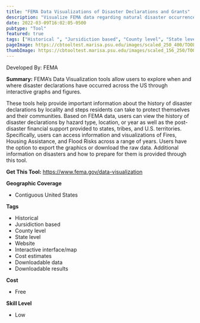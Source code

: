```yaml
---
title: "FEMA Data Visualizations of Disaster Declarations and Grants"
description: "Visualize FEMA data regarding natural disaster occurrence, flood frequency, and housing assistance at the national, state, county, and tribal level."
date: 2022-03-09T16:02:05-0500
pubtype: "Tool"
featured: true
tags: ["Historical ", "Jursidiction based", "County level", "State level", "Website", "Interactive interface/map", "Cost estimates", "Downloadable data", "Downloadable results"]
pageImage: https://cbtooltest.marisa.psu.edu/images/scaled_250_400/TOOLID_54.0_ScreenCapture-1.png
thumbImage: https://cbtooltest.marisa.psu.edu/images/scaled_156_250/TOOLID_54.0_ScreenCapture-1.png
---
```

Developed By: FEMA

**Summary:** FEMA’s Data Visualization tools allow users to explore when and where disaster declarations have occurred across the US through interactive graphs and figures. 

These tools help provide important information about the history of disaster declarations by locality and steps residents can take to protect themselves and their communities. Based on FEMA data, users can view the history of disaster declarations by hazard type, location, or year as well as the post-disaster financial support provided to states, tribes, and U.S. territories. Specifically, users can access information and visualizations of Fires, Housing Assistance, and Flood Risks across a range of years. Users have the option to export the graphics or download the raw data. Additional information on disasters and how to prepare for them is provided through this tool. 

__**Get This Tool:**__ https://www.fema.gov/data-visualization

__**Geographic Coverage**__
- Contiguous United States

__**Tags**__
-  Historical 
-  Jursidiction based
-  County level
-  State level
-  Website
-  Interactive interface/map
-  Cost estimates
-  Downloadable data
-  Downloadable results

__**Cost**__
- Free

__**Skill Level**__
- Low
